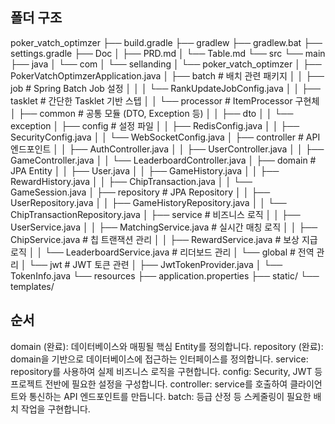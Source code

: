 
## 폴더 구조 

poker_vatch_optimzer
├── build.gradle
├── gradlew
├── gradlew.bat
├── settings.gradle
├── Doc
│   ├── PRD.md
│   └── Table.md
└── src
    └── main
        ├── java
        │   └── com
        │       └── sellanding
        │           └── poker_vatch_optimzer
        │               ├── PokerVatchOptimzerApplication.java
        │               ├── batch          # 배치 관련 패키지
        │               │   ├── job        # Spring Batch Job 설정
        │               │   │   └── RankUpdateJobConfig.java
        │               │   ├── tasklet    # 간단한 Tasklet 기반 스텝
        │               │   └── processor  # ItemProcessor 구현체
        │               ├── common         # 공통 모듈 (DTO, Exception 등)
        │               │   ├── dto
        │               │   └── exception
        │               ├── config         # 설정 파일
        │               │   ├── RedisConfig.java
        │               │   ├── SecurityConfig.java
        │               │   └── WebSocketConfig.java
        │               ├── controller     # API 엔드포인트
        │               │   ├── AuthController.java
        │               │   ├── UserController.java
        │               │   ├── GameController.java
        │               │   └── LeaderboardController.java
        │               ├── domain         # JPA Entity
        │               │   ├── User.java
        │               │   ├── GameHistory.java
        │               │   ├── RewardHistory.java
        │               │   ├── ChipTransaction.java
        │               │   └── GameSession.java
        │               ├── repository     # JPA Repository
        │               │   ├── UserRepository.java
        │               │   ├── GameHistoryRepository.java
        │               │   └── ChipTransactionRepository.java
        │               ├── service        # 비즈니스 로직
        │               │   ├── UserService.java
        │               │   ├── MatchingService.java  # 실시간 매칭 로직
        │               │   ├── ChipService.java      # 칩 트랜잭션 관리
        │               │   ├── RewardService.java    # 보상 지급 로직
        │               │   └── LeaderboardService.java # 리더보드 관리
        │               └── global         # 전역 관리
        │                   └── jwt        # JWT 토큰 관련
        │                       ├── JwtTokenProvider.java
        │                       └── TokenInfo.java
        └── resources
            ├── application.properties
            ├── static/
            └── templates/


## 순서

domain (완료): 데이터베이스와 매핑될 핵심 Entity를 정의합니다.
repository (완료): domain을 기반으로 데이터베이스에 접근하는 인터페이스를 정의합니다.
service: repository를 사용하여 실제 비즈니스 로직을 구현합니다.
config: Security, JWT 등 프로젝트 전반에 필요한 설정을 구성합니다.
controller: service를 호출하여 클라이언트와 통신하는 API 엔드포인트를 만듭니다.
batch: 등급 산정 등 스케줄링이 필요한 배치 작업을 구현합니다.



